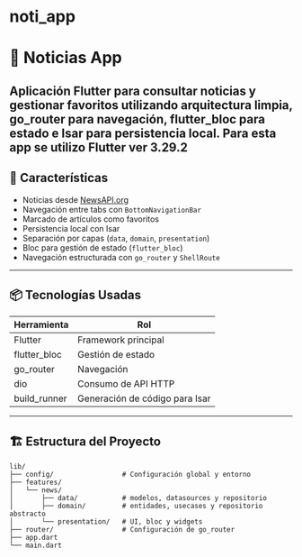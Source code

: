 # noti_app

# 📱 Noticias App

Aplicación Flutter para consultar noticias y gestionar favoritos utilizando arquitectura limpia, go_router para navegación, flutter_bloc para estado e Isar para persistencia local.
Para esta app se utilizo  Flutter ver 3.29.2 
---

## 🧩 Características

- Noticias desde [NewsAPI.org](https://newsapi.org)
- Navegación entre tabs con `BottomNavigationBar`
- Marcado de artículos como favoritos
- Persistencia local con Isar
- Separación por capas (`data`, `domain`, `presentation`)
- Bloc para gestión de estado (`flutter_bloc`)
- Navegación estructurada con `go_router` y `ShellRoute`

---

## 📦 Tecnologías Usadas

| Herramienta       | Rol                              |
|-------------------|-----------------------------------|
| Flutter           | Framework principal               |
| flutter_bloc      | Gestión de estado                 |
| go_router         | Navegación                        |
| dio               | Consumo de API HTTP               |
| build_runner      | Generación de código para Isar    |

---

## 🏗️ Estructura del Proyecto

```text
lib/
├── config/                 # Configuración global y entorno
├── features/
│   └── news/
│       ├── data/           # modelos, datasources y repositorio
│       ├── domain/         # entidades, usecases y repositorio abstracto
│       └── presentation/   # UI, bloc y widgets
├── router/                 # Configuración de go_router
├── app.dart
└── main.dart

